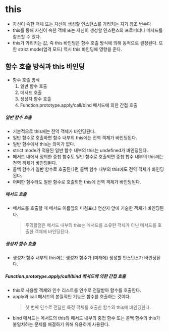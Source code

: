 # this

- 자신이 속한 객체 또는 자신이 생성할 인스턴스를 가리키는 자기 참조 변수다
- this를 통해 자신이 속한 객체 또는 자신이 생성할 인스턴스의 프로퍼티나 메서드를 참조할 수 있다.
- this가 가리키는 값, 즉 this 바인딩은 함수 호출 방식에 의해 동적으로 결정된다. 또한 strict mode(엄격 모드) 역시 this 바인딩에 영향을 준다.

## 함수 호출 방식과 this 바인딩

- 함수 호출 방식
  1. 일반 함수 호출
  2. 메서드 호출
  3. 생성자 함수 호출
  4. Function.prototype.apply/call/bind 메서드에 의한 간접 호출

##### 일반 함수 호출

- 기본적으로 this에는 전역 객체가 바인딩된다.
- 일반 함수로 호출하면 함수 내부의 this에는 전역 객체가 바인딩된다.
- 일반 함수에서 this는 의미가 없다.
- strict mode가 적용된 일반 함수 내부의 this는 undefined가 바인딩된다.
- 메서드 내에서 정의한 중첩 함수도 일반 함수로 호출되면 중첩 합수 내부의 this에는 전역 객체가 바인딩된다.
- 콜백 함수가 일반 함수로 호출된다면 콜백 함수 내부의 this에도 전역 객체가 바인딩된다.
- 어떠한 함수라도 일반 함수로 호출되면 this에 전역 객체가 바인딩된다.

##### 메서드 호출

- 메서드를 호출할 때 메서드 이름앞의 마침표(.) 연산자 앞에 기술한 객체가 바인딩된다.
  > 주의할점은 메서드 내부의 this는 메서드를 소유한 객체가 아닌 메서드를 호출한 객체에 바인딩된다.

##### 생성자 함수 호출

- 생성자 함수 내부의 this에는 생성자 함수가 (미래에) 생성할 인스턴스가 바인딩된다.

##### Function.prototype.apply/call/bind 메서드에 의한 간접 호출

- this로 사용할 객체와 인수 리스트를 인수로 전달받아 함수를 호출한다.
- apply와 call 메서드의 본질적인 기능은 함수를 호출하는 것이다.
  > 첫 번째 인수로 전달한 특정 객체를 호출한 함수의 this에 바인딩한다.
- bind 메서드는 메서드의 this와 메서드 내부의 중첩 함수 또는 콜백 함수의 this가 불일치하는 문제를 해결하기 위해 유용하게 사용된다.
